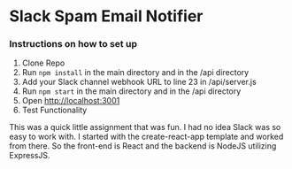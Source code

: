 # Slack Spam Email Notifier

### Instructions on how to set up

1. Clone Repo
2. Run `npm install` in the main directory and in the /api directory
3. Add your Slack channel webhook URL to line 23 in /api/server.js
4. Run `npm start` in the main directory and in the /api directory
5. Open [http://localhost:3001](http://localhost:3001)
6. Test Functionality

This was a quick little assignment that was fun. I had no idea Slack was so easy to work with. I started with the create-react-app template and worked from there. So the front-end is React and the backend is NodeJS utilizing ExpressJS. 
